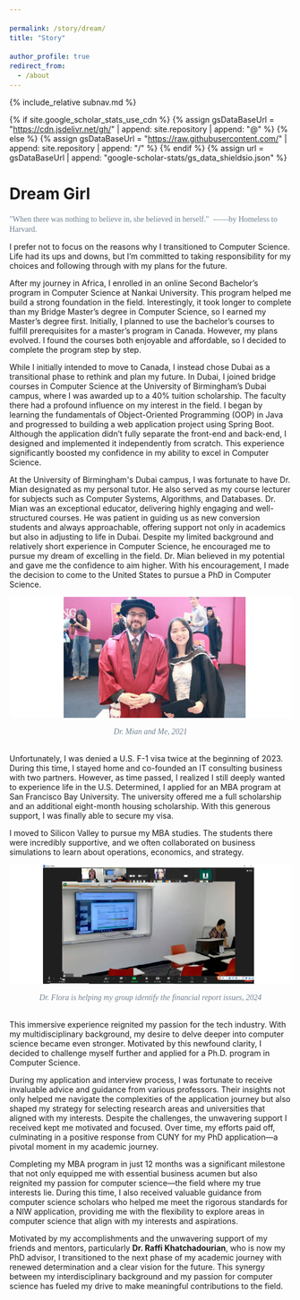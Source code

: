 ```yaml
---

permalink: /story/dream/
title: "Story"

author_profile: true
redirect_from: 
  - /about
---
```

{% include_relative subnav.md %}

{% if site.google_scholar_stats_use_cdn %}
{% assign gsDataBaseUrl = "https://cdn.jsdelivr.net/gh/" | append: site.repository | append: "@" %}
{% else %}
{% assign gsDataBaseUrl = "https://raw.githubusercontent.com/" | append: site.repository | append: "/" %}
{% endif %}
{% assign url = gsDataBaseUrl | append: "google-scholar-stats/gs_data_shieldsio.json" %}

<span class='anchor' id='about-me'></span>



# Dream Girl

<span style="font-family: Century Schoolbook;color:rgb(112,128,144);">"When there was nothing to believe in, she believed in herself."  ——by Homeless to Harvard.</span>

I prefer not to focus on the reasons why I transitioned to Computer Science. Life had its ups and downs, but I’m committed to taking responsibility for my choices and following through with my plans for the future.

After my journey in Africa, I enrolled in an online Second Bachelor’s program in Computer Science at Nankai University. This program helped me build a strong foundation in the field. Interestingly, it took longer to complete than my Bridge Master’s degree in Computer Science, so I earned my Master’s degree first. Initially, I planned to use the bachelor’s courses to fulfill prerequisites for a master’s program in Canada. However, my plans evolved. I found the courses both enjoyable and affordable, so I decided to complete the program step by step.

While I initially intended to move to Canada, I instead chose Dubai as a transitional phase to rethink and plan my future. In Dubai, I joined bridge courses in Computer Science at the University of Birmingham’s Dubai campus, where I was awarded up to a 40% tuition scholarship. The faculty there had a profound influence on my interest in the field. I began by learning the fundamentals of Object-Oriented Programming (OOP) in Java and progressed to building a web application project using Spring Boot. Although the application didn’t fully separate the front-end and back-end, I designed and implemented it independently from scratch. This experience significantly boosted my confidence in my ability to excel in Computer Science.

At the University of Birmingham's Dubai campus, I was fortunate to have Dr. Mian designated as my personal tutor. He also served as my course lecturer for subjects such as Computer Systems, Algorithms, and Databases. Dr. Mian was an exceptional educator, delivering highly engaging and well-structured courses. He was patient in guiding us as new conversion students and always approachable, offering support not only in academics but also in adjusting to life in Dubai. Despite my limited background and relatively short experience in Computer Science, he encouraged me to pursue my dream of excelling in the field. Dr. Mian believed in my potential and gave me the confidence to aim higher. With his encouragement, I made the decision to come to the United States to pursue a PhD in Computer Science.

![image-20241115193241131](assets/mian.png)

<div style="text-align: center; font-family: 'Century Schoolbook'; color: rgb(112, 128, 144);">     <i>Dr. Mian and Me, 2021</i> </div>

<br>Unfortunately, I was denied a U.S. F-1 visa twice at the beginning of 2023. During this time, I stayed home and co-founded an IT consulting business with two partners. However, as time passed, I realized I still deeply wanted to experience life in the U.S. Determined, I applied for an MBA program at San Francisco Bay University. The university offered me a full scholarship and an additional eight-month housing scholarship. With this generous support, I was finally able to secure my visa.

I moved to Silicon Valley to pursue my MBA studies. The students there were incredibly supportive, and we often collaborated on business simulations to learn about operations, economics, and strategy. 

![image-20241115193241131](assets/mba.png)

<div style="text-align: center; font-family: 'Century Schoolbook'; color: rgb(112, 128, 144);">     <i>Dr. Flora is helping my group identify the financial report issues, 2024</i> </div>

<br>This immersive experience reignited my passion for the tech industry. With my multidisciplinary background, my desire to delve deeper into computer science became even stronger. Motivated by this newfound clarity, I decided to challenge myself further and applied for a Ph.D. program in Computer Science.

During my application and interview process, I was fortunate to receive invaluable advice and guidance from various professors. Their insights not only helped me navigate the complexities of the application journey but also shaped my strategy for selecting research areas and universities that aligned with my interests. Despite the challenges, the unwavering support I received kept me motivated and focused. Over time, my efforts paid off, culminating in a positive response from CUNY for my PhD application—a pivotal moment in my academic journey.

Completing my MBA program in just 12 months was a significant milestone that not only equipped me with essential business acumen but also reignited my passion for computer science—the field where my true interests lie. During this time, I also received valuable guidance from computer science scholars who helped me meet the rigorous standards for a NIW application, providing me with the flexibility to explore areas in computer science that align with my interests and aspirations.

Motivated by my accomplishments and the unwavering support of my friends and mentors, particularly **Dr. Raffi Khatchadourian**, who is now my PhD advisor, I transitioned to the next phase of my academic journey with renewed determination and a clear vision for the future. This synergy between my interdisciplinary background and my passion for computer science has fueled my drive to make meaningful contributions to the field.
